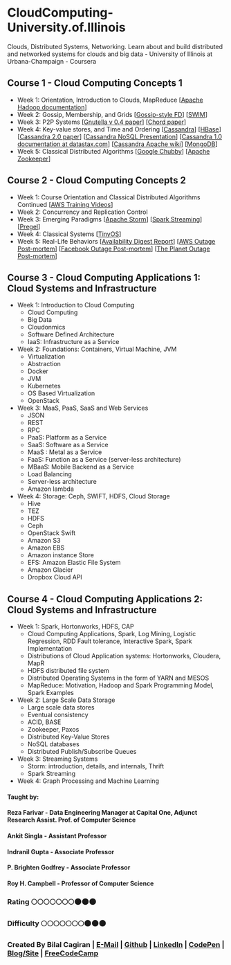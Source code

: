 # CloudComputing-University.of.Illinois
Clouds, Distributed Systems, Networking. Learn about and build distributed and networked systems for clouds and big data - University of Illinois at Urbana-Champaign - Coursera

## Course 1 - Cloud Computing Concepts 1
* Week 1: Orientation, Introduction to Clouds, MapReduce [[Apache Hadoop documentation](http://hadoop.apache.org/)]
* Week 2: Gossip, Membership, and Grids [[Gossip-style FD](http://dl.acm.org/citation.cfm?id=1659238)] [[SWIM](http://ieeexplore.ieee.org/document/1028914/?reload=true&arnumber=1028914)]
* Week 3: P2P Systems [[Gnutella v 0.4 paper](https://courses.engr.illinois.edu/cs425/fa2014/gnutella_protocol_0.4.pdf)] [[Chord paper](https://pdos.csail.mit.edu/papers/chord:sigcomm01/chord_sigcomm.pdf)]
* Week 4: Key-value stores, and Time and Ordering [[Cassandra](http://docs.datastax.com/en/archived/cassandra/2.0/cassandra/gettingStartedCassandraIntro.html)] [[HBase](http://hbase.apache.org/)] [[Cassandra 2.0 paper](http://docs.datastax.com/en/articles/cassandra/cassandrathenandnow.html)] [[Cassandra NoSQL Presentation](https://www.slideshare.net/Eweaver/cassandra-presentation-at-nosql)] [[Cassandra 1.0 documentation at datastax.com](http://docs.datastax.com/en/archived/cassandra/1.0/docs/)] [[Cassandra Apache wiki](https://wiki.apache.org/cassandra/ArchitectureOverview)] [[MongoDB](https://www.mongodb.com/)]
* Week 5: Classical Distributed Algorithms [[Google Chubby](https://research.google.com/archive/chubby.html)] [[Apache Zookeeper](http://zookeeper.apache.org/)]

## Course 2 - Cloud Computing Concepts 2
* Week 1: Course Orientation and Classical Distributed Algorithms Continued [[AWS Training Videos](https://aws.amazon.com/training/intro_series/)]
* Week 2: Concurrency and Replication Control
* Week 3: Emerging Paradigms [[Apache Storm](http://storm.apache.org/)] [[Spark Streaming](https://www2.eecs.berkeley.edu/Pubs/TechRpts/2012/EECS-2012-259.pdf)] [[Pregel](http://dl.acm.org/citation.cfm?id=1807184)]
* Week 4: Classical Systems [[TinyOS](www.tinyos.net)]
* Week 5: Real-Life Behaviors [[Availability Digest Report](http://www.availabilitydigest.com/public_articles/0704/data_center_outages-lessons.pdf)] [[AWS Outage Post-mortem](https://aws.amazon.com/message/65648/)] [[Facebook Outage Post-mortem](https://www.facebook.com/notes/facebook-engineering/more-details-on-todays-outage/431441338919)] [[The Planet Outage Post-mortem](http://www.availabilitydigest.com/public_articles/0309/planet_explosion.pdf)]

## Course 3 - Cloud Computing Applications 1: Cloud Systems and Infrastructure
* Week 1: Introduction to Cloud Computing 
  * Cloud Computing
  * Big Data
  * Cloudonmics
  * Software Defined Architecture
  * IaaS: Infrastructure as a Service
* Week 2: Foundations: Containers, Virtual Machine, JVM
  * Virtualization
  * Abstraction
  * Docker
  * JVM
  * Kubernetes
  * OS Based Virtualization
  * OpenStack
* Week 3: MaaS, PaaS, SaaS and Web Services 
  * JSON
  * REST
  * RPC
  * PaaS: Platform as a Service
  * SaaS: Software as a Service
  * MaaS : Metal as a Service
  * FaaS: Function as a Service (server-less architecture)
  * MBaaS: Mobile Backend as a Service
  * Load Balancing
  * Server-less architecture
  * Amazon lambda
* Week 4: Storage: Ceph, SWIFT, HDFS, Cloud Storage 
  * Hive
  * TEZ
  * HDFS
  * Ceph
  * OpenStack Swift
  * Amazon S3
  * Amazon EBS
  * Amazon instance Store
  * EFS: Amazon Elastic File System
  * Amazon Glacier
  * Dropbox Cloud API

## Course 4 - Cloud Computing Applications 2: Cloud Systems and Infrastructure
* Week 1: Spark, Hortonworks, HDFS, CAP
  * Cloud Computing Applications, Spark, Log Mining, Logistic Regression, RDD Fault tolerance, Interactive Spark, Spark Implementation
  * Distributions of Cloud Application systems: Hortonworks, Cloudera, MapR
  * HDFS distributed file system
  * Distributed Operating Systems in the form of YARN and MESOS
  * MapReduce: Motivation, Hadoop and Spark Programming Model, Spark Examples
* Week 2: Large Scale Data Storage
  * Large scale data stores
  * Eventual consistency
  * ACID, BASE
  * Zookeeper, Paxos
  * Distributed Key-Value Stores
  * NoSQL databases
  * Distributed Publish/Subscribe Queues
* Week 3: Streaming Systems
  * Storm: introduction, details, and internals, Thrift
  * Spark Streaming
* Week 4: Graph Processing and Machine Learning

#### Taught by:
#### Reza Farivar - Data Engineering Manager at Capital One, Adjunct Research Assist. Prof. of Computer Science
#### Ankit Singla - Assistant Professor
#### Indranil Gupta - Associate Professor
#### P. Brighten Godfrey - Associate Professor
#### Roy H. Campbell - Professor of Computer Science

### Rating :full_moon::full_moon::full_moon::full_moon::full_moon::full_moon::full_moon::new_moon::new_moon::new_moon:
### Difficulty :full_moon::full_moon::full_moon::full_moon::full_moon::full_moon::full_moon::new_moon::new_moon::new_moon:

### Created By Bilal Cagiran | [E-Mail](mailto:bcagiran@hotmail.com) | [Github](https://github.com/extwiii/) | [LinkedIn](https://linkedin.com/in/bilalcagiran) | [CodePen](http://codepen.io/extwiii/) | [Blog/Site](http://bilalcagiran.com) | [FreeCodeCamp](https://www.freecodecamp.com/extwiii) 
